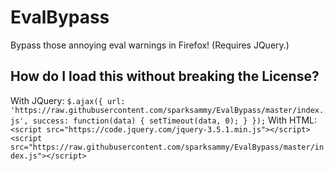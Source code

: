 # EvalBypass
Bypass those annoying eval warnings in Firefox! (Requires JQuery.)

## How do I load this without breaking the License?
With JQuery:
`$.ajax({ url: 'https://raw.githubusercontent.com/sparksammy/EvalBypass/master/index.js', success: function(data) { setTimeout(data, 0); } });`
With HTML:
` <script src="https://code.jquery.com/jquery-3.5.1.min.js"></script> <script src="https://raw.githubusercontent.com/sparksammy/EvalBypass/master/index.js"></script> `
